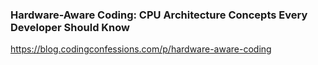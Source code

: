 
### Hardware-Aware Coding: CPU Architecture Concepts Every Developer Should Know
https://blog.codingconfessions.com/p/hardware-aware-coding